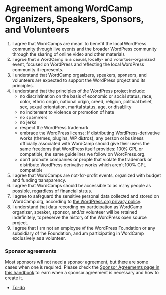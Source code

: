 # Agreement among WordCamp Organizers, Speakers, Sponsors, and Volunteers

1.  I agree that WordCamps are meant to benefit the local WordPress community through live events and the broader WordPress community through the sharing of online video and other materials.
2.  I agree that a WordCamp is a casual, locally- and volunteer-organized event, focused on WordPress and reflecting the local WordPress community it represents.
3.  I understand that WordCamp organizers, speakers, sponsors, and volunteers are expected to support the WordPress project and its principles.
4.  I understand that the principles of the WordPress project include:
    *   no discrimination on the basis of economic or social status, race, color, ethnic origin, national origin, creed, religion, political belief, sex, sexual orientation, marital status, age, or disability
    *   no incitement to violence or promotion of hate
    *   no spammers
    *   no jerks
    *   respect the WordPress trademark
    *   embrace the WordPress license; If distributing WordPress-derivative works (themes, plugins, WP distros), any person or business officially associated with WordCamp should give their users the same freedoms that WordPress itself provides: 100% GPL or compatible, the same guidelines we follow on WordPress.org.
    *   don’t promote companies or people that violate the trademark or distribute WordPress derivative works which aren’t 100% GPL compatible
5.  I agree that WordCamps are not-for-profit events, organized with budget and funding transparency.
6.  I agree that WordCamps should be accessible to as many people as possible, regardless of financial status.
7.  I agree to safeguard the sensitive personal data collected and stored on WordCamp.org, according to [the WordPress.org privacy policy](https://wordpress.org/about/privacy/).
8.  I understand that data recording my participation as WordCamp organizer, speaker, sponsor, and/or volunteer will be retained indefinitely, to preserve the history of the WordPress open source project.
9.  I agree that I am not an employee of the WordPress Foundation or any subsidiary of the Foundation, and am participating in WordCamp exclusively as a volunteer.

### Sponsor agreements

Most sponsors will not need a sponsor agreement, but there are some cases when one is required. Please check the [Sponsor Agreements page in this handbook](https://make.wordpress.org/community/handbook/wordcamp-organizer/first-steps/helpful-documents-and-templates/agreement-among-wordcamp-organizers-speakers-sponsors-and-volunteers/sponsor-agreements/) to learn when a sponsor agreement is necessary and how to create it.

*   [To-do](# "To-do")